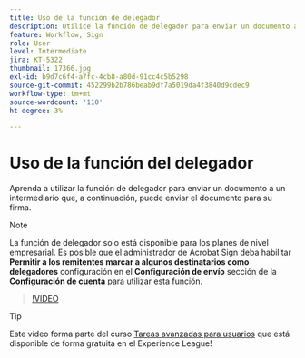 ```yaml
---
title: Uso de la función de delegador
description: Utilice la función de delegador para enviar un documento a un intermediario que pueda enviar el documento para su firma
feature: Workflow, Sign
role: User
level: Intermediate
jira: KT-5322
thumbnail: 17366.jpg
exl-id: b9d7c6f4-a7fc-4cb8-a80d-91cc4c5b5298
source-git-commit: 452299b2b786beab9df7a5019da4f3840d9cdec9
workflow-type: tm+mt
source-wordcount: '110'
ht-degree: 3%

---
```


# Uso de la función del delegador

Aprenda a utilizar la función de delegador para enviar un documento a un intermediario que, a continuación, puede enviar el documento para su firma.

>[!NOTE]
>
>La función de delegador solo está disponible para los planes de nivel empresarial. Es posible que el administrador de Acrobat Sign deba habilitar **Permitir a los remitentes marcar a algunos destinatarios como delegadores** configuración en el **Configuración de envío** sección de la **Configuración de cuenta** para utilizar esta función.

>[!VIDEO](https://video.tv.adobe.com/v/343621?quality=12&learn=on&hidetitle=true)

>[!TIP]
>
>Este vídeo forma parte del curso [Tareas avanzadas para usuarios](https://experienceleague.adobe.com/?recommended=Sign-U-1-2020.3) que está disponible de forma gratuita en el Experience League!
